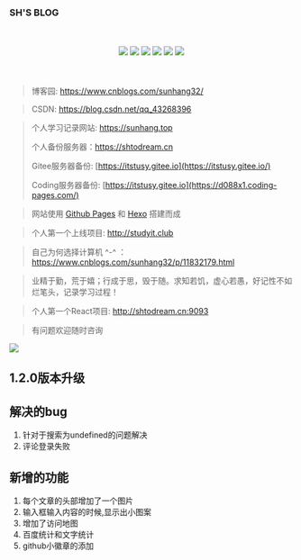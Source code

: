 ### SH'S BLOG

<p align="center" style="margin:50px 0;">
	<img src="https://img.shields.io/badge/language-html-blue" />
    <img src="https://img.shields.io/badge/build-passing-green"  />
    <img src="https://img.shields.io/badge/version-v1.0-informational" />
    <img src="https://img.shields.io/badge/codecov-60-red" />
    <img src="https://img.shields.io/badge/platform-ios%20%7C%20android%20%7C%20widdow%20%7C%20ipad-inactive"  />
    <img src="https://img.shields.io/badge/weibo-%40SH-blueviolet"  />
</p>

> 博客园: https://www.cnblogs.com/sunhang32/

> CSDN: https://blog.csdn.net/qq_43268396

> 个人学习记录网站: https://sunhang.top
>
> 个人备份服务器：https://shtodream.cn
>
> Gitee服务器备份: [https://itstusy.gitee.io](https://itstusy.gitee.io/)
>
> Coding服务器备份: [https://itstusy.gitee.io](https://d088x1.coding-pages.com/)

> 网站使用 [Github Pages](https://pages.github.com/) 和 [Hexo](https://hexo.io/) 搭建而成

> 个人第一个上线项目: http://studyit.club

>  自己为何选择计算机 ^-^ ：https://www.cnblogs.com/sunhang32/p/11832179.html

> 业精于勤，荒于嬉；行成于思，毁于随。求知若饥，虚心若愚，好记性不如烂笔头，记录学习过程！

> 个人第一个React项目: http://shtodream.cn:9093

> 有问题欢迎随时咨询

<img src="https://cdn.jsdelivr.net/gh/2662419405/imgPlus/qq.jpg"/>

## 1.2.0版本升级

## 解决的bug
1. 针对于搜索为undefined的问题解决
2. 评论登录失败

## 新增的功能
1. 每个文章的头部增加了一个图片
2. 输入框输入内容的时候,显示出小图案
3. 增加了访问地图
4. 百度统计和文字统计
5. github小徽章的添加